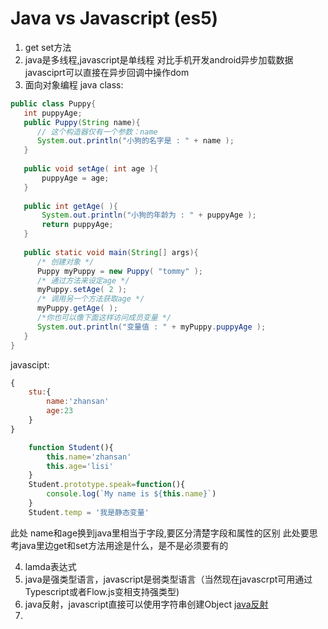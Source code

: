 # Java vs Javascript (es5)

1. get set方法
2. java是多线程,javascript是单线程
   对比手机开发android异步加载数据javasciprt可以直接在异步回调中操作dom
3. 面向对象编程
java class:
```java
public class Puppy{
   int puppyAge;
   public Puppy(String name){
      // 这个构造器仅有一个参数：name
      System.out.println("小狗的名字是 : " + name ); 
   }
 
   public void setAge( int age ){
       puppyAge = age;
   }
 
   public int getAge( ){
       System.out.println("小狗的年龄为 : " + puppyAge ); 
       return puppyAge;
   }
 
   public static void main(String[] args){
      /* 创建对象 */
      Puppy myPuppy = new Puppy( "tommy" );
      /* 通过方法来设定age */
      myPuppy.setAge( 2 );
      /* 调用另一个方法获取age */
      myPuppy.getAge( );
      /*你也可以像下面这样访问成员变量 */
      System.out.println("变量值 : " + myPuppy.puppyAge ); 
   }
}
```
javascipt:
```javascript
{
    stu:{
        name:'zhansan'
        age:23
    }
}
```
```javascript
    function Student(){
        this.name='zhansan'
        this.age='lisi'
    }
    Student.prototype.speak=function(){
        console.log(`My name is ${this.name}`)
    }
    Student.temp = '我是静态变量'
```
此处 name和age换到java里相当于字段,要区分清楚字段和属性的区别
此处要思考java里边get和set方法用途是什么，是不是必须要有的

4. lamda表达式 
5. java是强类型语言，javascript是弱类型语言（当然现在javascrpt可用通过Typescript或者Flow.js变相支持强类型)
6. java反射，javascript直接可以使用字符串创建Object
[java反射](https://www.cnblogs.com/bethunebtj/p/4680532.html)
7. 